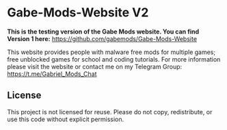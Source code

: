 # Gabe-Mods-Website V2

**This is the testing version of the Gabe Mods website. You can find Version 1 here:** https://github.com/gabemods/Gabe-Mods-Website

This website provides people with malware free mods for multiple games; free unblocked games for school and coding tutorials. For more information please visit the website or contact me on my Telegram Group: https://t.me/Gabriel_Mods_Chat

## License

This project is not licensed for reuse. Please do not copy, redistribute, or use this code without explicit permission.
